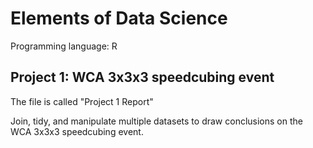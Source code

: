 # Elements of Data Science

Programming language: R

## Project 1: WCA 3x3x3 speedcubing event

The file is called "Project 1 Report"

Join, tidy, and manipulate multiple datasets to draw conclusions on the WCA 3x3x3 speedcubing event. 
